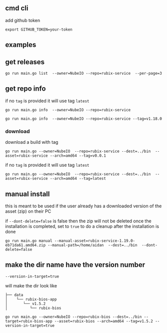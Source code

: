 ## cmd cli

add github token

```
export GITHUB_TOKEN=your-token
```

## examples

## get releases

```
go run main.go list  --owner=NubeIO --repo=rubix-service  --per-page=3
```

## get repo info

if no `tag` is provided it will use tag `latest`

```
go run main.go info  --owner=NubeIO --repo=rubix-service 
```

```
go run main.go info  --owner=NubeIO --repo=rubix-service --tag=v1.18.0
```

### download

download a build with tag

```
go run main.go --owner=NubeIO  --repo=rubix-service --dest=../bin  --asset=rubix-service --arch=amd64 --tag=v0.0.1
```

if no `tag` is provided it will use tag `latest`

```
go run main.go --owner=NubeIO  --repo=rubix-service --dest=../bin  --asset=rubix-service --arch=amd64 --tag=latest
```

## manual install

this is meant to be used if the user already has a downloaded version of the asset (zip) on their PC

if `--dont-delete=false` is false then the zip will not be deleted once the installation is completed, set to `true` to
do a cleanup after the installation is done

```
go run main.go manual --manual-asset=rubix-service-1.19.0-eb71da61.amd64.zip --manual-path=/home/aidan  --dest=../bin  --dont-delete=false
```

## make the dir name have the version number

`--version-in-target=true`

will make the dir look like

```
├── data
│    └── rubix-bios-app
│       └── v1.5.2
│          └── rubix-bios

```

```
go run main.go --owner=NubeIO --repo=rubix-bios --dest=../bin --target=rubix-bios-app --asset=rubix-bios --arch=amd64 --tag=v1.5.2 --version-in-target=true
```
